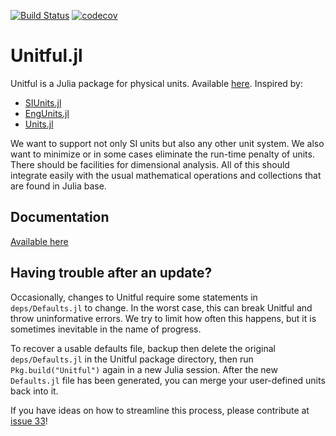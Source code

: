 [![Build Status](https://travis-ci.org/ajkeller34/Unitful.jl.svg?branch=master)](https://travis-ci.org/ajkeller34/Unitful.jl)
[![codecov](https://codecov.io/gh/ajkeller34/Unitful.jl/branch/master/graph/badge.svg)](https://codecov.io/gh/ajkeller34/Unitful.jl)
# Unitful.jl

Unitful is a Julia package for physical units. Available
[here](https://github.com/ajkeller34/Unitful.jl). Inspired by:

- [SIUnits.jl](https://github.com/keno/SIUnits.jl)
- [EngUnits.jl](https://github.com/dhoegh/EngUnits.jl)
- [Units.jl](https://github.com/timholy/Units.jl)

We want to support not only SI units but also any other unit system. We also
want to minimize or in some cases eliminate the run-time penalty of units.
There should be facilities for dimensional analysis. All of this should
integrate easily with the usual mathematical operations and collections that
are found in Julia base.

## Documentation

[Available here](http://ajkeller34.github.io/Unitful.jl)

## Having trouble after an update?

Occasionally, changes to Unitful require some statements in `deps/Defaults.jl`
to change. In the worst case, this can break Unitful and throw uninformative
errors. We try to limit how often this happens, but it is sometimes inevitable
in the name of progress.

To recover a usable defaults file, backup then delete the original
`deps/Defaults.jl` in the Unitful package directory, then run
`Pkg.build("Unitful")` again in a new Julia session. After the new `Defaults.jl`
file has been generated, you can merge your user-defined units back into it.

If you have ideas on how to streamline this process, please contribute at
[issue 33](https://github.com/ajkeller34/Unitful.jl/issues/33)!
